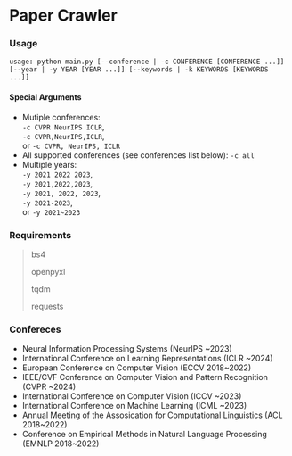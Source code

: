 # Paper Crawler

### Usage

`usage: python main.py [--conference | -c CONFERENCE [CONFERENCE ...]] [--year | -y YEAR [YEAR ...]] [--keywords | -k KEYWORDS [KEYWORDS ...]]`

#### Special Arguments
- Mutiple conferences:  
    `-c CVPR NeurIPS ICLR`,  
    `-c CVPR,NeurIPS,ICLR`,  
    or `-c CVPR, NeurIPS, ICLR`
- All supported conferences (see conferences list below): `-c all`
- Multiple years:  
    `-y 2021 2022 2023`,  
    `-y 2021,2022,2023`,  
    `-y 2021, 2022, 2023`,  
    `-y 2021-2023`,  
    or `-y 2021~2023`

### Requirements

> bs4
>
> openpyxl
>
> tqdm
>
> requests

### Confereces
- Neural Information Processing Systems (NeurIPS ~2023)
- International Conference on Learning Representations (ICLR ~2024)
- European Conference on Computer Vision (ECCV 2018~2022)
- IEEE/CVF Conference on Computer Vision and Pattern Recognition (CVPR ~2024)
- International Conference on Computer Vision (ICCV ~2023)
- International Conference on Machine Learning (ICML ~2023)
- Annual Meeting of the Assosication for Computational Linguistics (ACL 2018~2022)
- Conference on Empirical Methods in Natural Language Processing (EMNLP 2018~2022)
